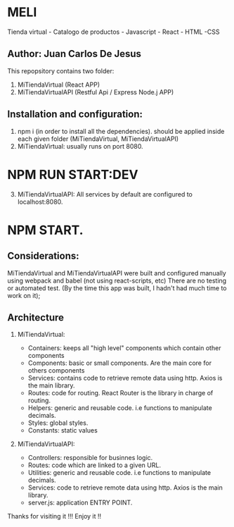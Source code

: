 # MELI
Tienda virtual - Catalogo de productos -  Javascript - React - HTML -CSS

## Author: Juan Carlos De Jesus

This repopsitory contains two folder:
1. MiTiendaVirtual (React APP)
2. MiTiendaVirtualAPI (Restful Api / Express Node.j APP)

## Installation and configuration:
1. npm i (in order to install all the dependencies). should be applied inside each given folder (MiTiendaVirtual, MiTiendaVirtualAPI)
2. MiTiendaVirtual: usually runs on port 8080. 
#  NPM RUN START:DEV
3. MiTiendaVirtualAPI: All services by default are configured to localhost:8080. 
#  NPM START.

## Considerations:
MiTiendaVirtual and MiTiendaVirtualAPI were built and configured manually using webpack and babel (not using react-scripts, etc)
There are no testing or automated test. (By the time this app was built, I hadn't had much time to work on it);


## Architecture
1. MiTiendaVirtual:
   * Containers: keeps all "high level" components which contain other components
   * Components: basic or small components. Are the main core for others components
   * Services: contains code to retrieve remote data using http. Axios is the main library.
   * Routes:  code for routing. React Router is the library in charge of routing.
   * Helpers: generic and reusable code. i.e functions to manipulate decimals.
   * Styles: global styles.
   * Constants: static values

2. MiTiendaVirtualAPI:
   * Controllers: responsible for businnes logic.
   * Routes: code which are linked to a given URL.
   * Utilities: generic and reusable code. i.e functions to manipulate decimals.
   * Services: code to retrieve remote data using http. Axios is the main library.
   * server.js: application ENTRY POINT.




Thanks for visiting it !!! Enjoy it !!

